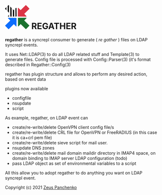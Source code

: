 # ![UMI](https://github.com/z-eos/regather/raw/master/regather-logo.png) **REGATHER**

**regather** is a syncrepl consumer to generate ( *re gather* ) files on LDAP syncrepl events.

It uses Net::LDAP(3) to do all LDAP related stuff and Template(3) to generate files. Config file is processed with Config::Parser(3) (it's format described in Regather::Config(3)

regather has plugin structure and allows to perform any desired action, based on event data

plugins now available
* configfile
* nsupdate
* script

As example, regather, on LDAP event can
* create/re-write/delete OpenVPN client config file/s
* create/re-write/delete CRL file for OpenVPN or FreeRADIUS (in this case it is ca+crl pem file)
* create/re-write/delete sieve script for mail user.
* nsupdate DNS zones
* create/re-write/delete mail domain maildir directory in IMAP4 space, on domain binding to IMAP server LDAP configuration (todo)
* pass LDAP object as set of environmental variables to a script

All this allow you to adopt regather to do anything you want on LDAP syncrepl event.

Copyright (c) 2021 [Zeus Panchenko](https://github.com/z-eos)
